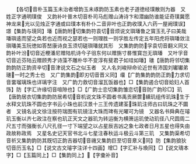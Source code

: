 <!-- { "loadSidebar": true } -->
　　【各切音朴玉篇玉未治者增韵玉未琢韵防玉素也老子道徳经璞散则为器　又姓正字通明璞俊　又韵补叶普木切音朴司马彪赠山涛诗卞和潜幽防谁能证奇璞冀愿神龙来光以见烛正字通或曰璞本有朴仆二音非叶也正韵收璞入六药一屋阙璞误】璟【集韵与璄同】璠【唐韵附切集韵符袁切音烦说文璵璠鲁之寳玉孔子曰美哉璠璵逺而望之奂若也近而视之瑟若也一则理胜一则孚胜左传定五年阳虎将璵璠敛注璵璠美玉阮徳如答嵆康诗良玉须切磋璵璠就其形　又集韵韵防孚袁切音翻义同又韵补叶汾切音近楩潘尼赠陆机诗今子徂东何以赠旃寸晷惟寳岂无璵璠　又叶孚音切音近芬陆云赠顾秀才诗藻不雕朴华不变淳有斐君子如珪如璠】璡【唐韵将邻切集韵韵防正韵资辛切音津说文石之似玉者　又人名刘峻辩命论近世有沛国刘瓛瓛弟璡一时之秀士也　又广韵集韵即刃切音晋义同】璢【广韵集韵韵防正韵力求切音畱瑠璃珠也详璃字注　又广韵力救切音溜瓦饭器也】□【集韵遏合切音姶妇人首饰】防【字汇许缘切音喧隙也】□【广韵士恋切集韵雏恋切音防广韵珍□】玑【唐韵居衣切集韵韵防居希切音机说文珠不圆者书禹贡厥篚纁玑组传玑珠生于水释文玑珠不圆也字书云小珠也前汉景十三王传遗建荃珠玑注师古曰玑珠之不圜者　又镜名说文徐注按符瑞图有玑镜注大珠而琕有光曜可为镜　又器名书舜典在璿玑玉衡以齐七政注在察也玑正天文之器玑为转运衡为横箫运玑使动玑径八尺圆周二尺五寸而强衡长八尺孔径一寸下端望之以占星辰吉凶之象七政者日月五星也得失由政故称政焉　又星名史记天官书北斗七星注春秋运斗极云斗第三玑　又集韵渠希切音祈又集韵韵防其既切正韵吉器切音禨又集韵巨至切音臮义同】防【集韵狼狄切音历玉名】□【说文古文璿字注详十四画】增□【字汇补与瑍同】□【说文璹本字】□【玉篇同上】□【集韵同上】【字彚补音】
